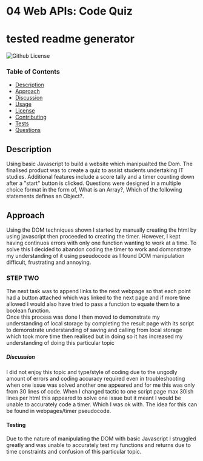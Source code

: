 # 04 Web APIs: Code Quiz
# tested readme generator               

![Github License](https://img.shields.io/badge/license-MIT-blue.svg)

### Table of Contents

* [Description](#Description)
* [Approach](#Approach)
* [Discussion](#Discussion)
* [Usage](#Usage)
* [License](#License)
* [Contributing](#Contributing)
* [Tests](#TEST)
* [Questions](#Questions)


## Description
Using basic Javascript to build a website which manipualted the Dom.  The finalised product was to create a quiz to assist students undertaking IT studies.  Additional features include a score tally and a timer counting down after a "start" button is clicked. Questions were designed in a multiple choice format in the form of, What is an Array?, Which of the following statements defines an Object?.

## Approach
Using the DOM techniques shown I started by manually creating the html by using javascript then proceeded to creating the timer.  However, I kept having continuos errors with only one function wanting to work at a time.  To solve this I decided to abandon coding the timer to work and domonstrate my understanding of it using pseudocode as I found DOM manipulation difficult, frustrating and annoying.  

### STEP TWO
The next task was to append links to the next webpage so that each point had a button attached which was linked to the next page and if more time allowed I would also have tried to pass a function to equate them to a boolean function.  
Once this process was done I then moved to demonstrate  my understanding of local storage by completing the result page with its script to demonstrate understanding of saving and calling from local storage which took more time then realised but in doing so it has increased my understanding of doing this particular topic

##### Discussion
I did not enjoy this topic and type/style of coding due to the ungodly amount of errors and coding accuracy required even in troubleshooting when one issue was solved another one appeared and for me this was only from 30 lines of code.  When I changed tactic to one script page max 30ish lines per html this appeared to solve one issue but it meant I would be unable to accurately code a timer.  Which I was ok with.  The idea for this can be found in webpages/timer pseudocode.

#### Testing
Due to the nature of manipulating the DOM with basic Javascript I struggled greatly and was unable to accurately test my functions and returns due to time constraints and confusion of this particular topic.

